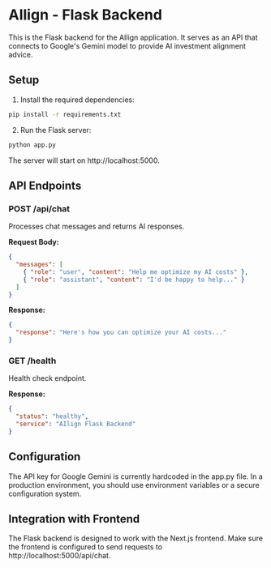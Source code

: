 # AIlign - Flask Backend

This is the Flask backend for the AIlign application. It serves as an API that connects to Google's Gemini model to provide AI investment alignment advice.

## Setup

1. Install the required dependencies:

```bash
pip install -r requirements.txt
```

2. Run the Flask server:

```bash
python app.py
```

The server will start on http://localhost:5000.

## API Endpoints

### POST /api/chat

Processes chat messages and returns AI responses.

**Request Body:**

```json
{
  "messages": [
    { "role": "user", "content": "Help me optimize my AI costs" },
    { "role": "assistant", "content": "I'd be happy to help..." }
  ]
}
```

**Response:**

```json
{
  "response": "Here's how you can optimize your AI costs..."
}
```

### GET /health

Health check endpoint.

**Response:**

```json
{
  "status": "healthy",
  "service": "AIlign Flask Backend"
}
```

## Configuration

The API key for Google Gemini is currently hardcoded in the app.py file. In a production environment, you should use environment variables or a secure configuration system.

## Integration with Frontend

The Flask backend is designed to work with the Next.js frontend. Make sure the frontend is configured to send requests to http://localhost:5000/api/chat. 